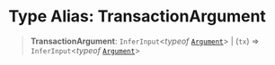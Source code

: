 # Type Alias: TransactionArgument

> **TransactionArgument**: `InferInput`\<_typeof_ [`Argument`](../variables/Argument.md)\> \| (`tx`) => `InferInput`\<_typeof_ [`Argument`](../variables/Argument.md)\>
